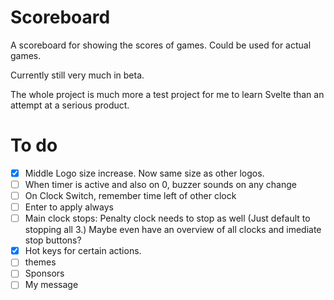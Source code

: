 # Scoreboard

A scoreboard for showing the scores of games. Could be used for actual games.

Currently still very much in beta.

The whole project is much more a test project for me to learn Svelte than an attempt at a serious product.

# To do

- [x] Middle Logo size increase. Now same size as other logos.
- [ ] When timer is active and also on 0, buzzer sounds on any change
- [ ] On Clock Switch, remember time left of other clock
- [ ] Enter to apply always
- [ ] Main clock stops: Penalty clock needs to stop as well (Just default to stopping all 3.)
      Maybe even have an overview of all clocks and imediate stop buttons?
- [x] Hot keys for certain actions.
- [ ] themes
- [ ] Sponsors
- [ ] My message
